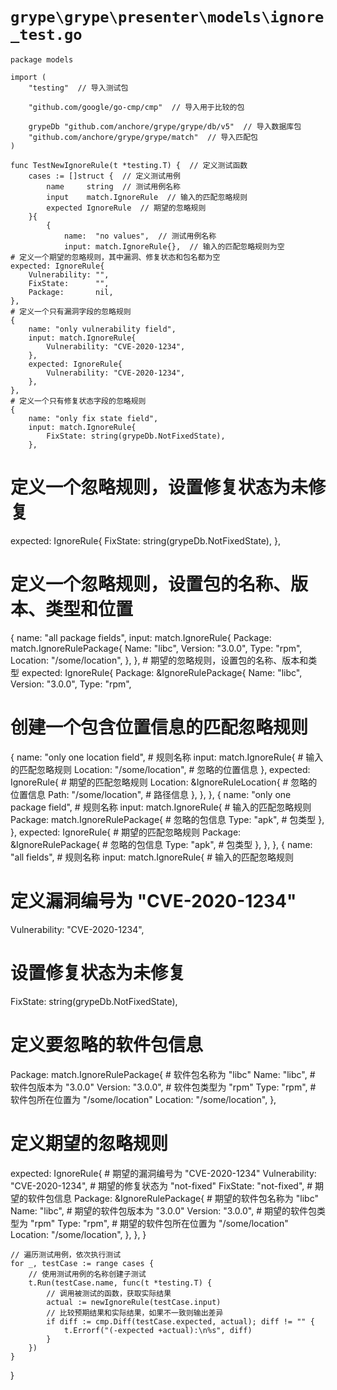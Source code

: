 # `grype\grype\presenter\models\ignore_test.go`

```
package models

import (
	"testing"  // 导入测试包

	"github.com/google/go-cmp/cmp"  // 导入用于比较的包

	grypeDb "github.com/anchore/grype/grype/db/v5"  // 导入数据库包
	"github.com/anchore/grype/grype/match"  // 导入匹配包
)

func TestNewIgnoreRule(t *testing.T) {  // 定义测试函数
	cases := []struct {  // 定义测试用例
		name     string  // 测试用例名称
		input    match.IgnoreRule  // 输入的匹配忽略规则
		expected IgnoreRule  // 期望的忽略规则
	}{
		{
			name:  "no values",  // 测试用例名称
			input: match.IgnoreRule{},  // 输入的匹配忽略规则为空
# 定义一个期望的忽略规则，其中漏洞、修复状态和包名都为空
expected: IgnoreRule{
    Vulnerability: "",
    FixState:      "",
    Package:       nil,
},
# 定义一个只有漏洞字段的忽略规则
{
    name: "only vulnerability field",
    input: match.IgnoreRule{
        Vulnerability: "CVE-2020-1234",
    },
    expected: IgnoreRule{
        Vulnerability: "CVE-2020-1234",
    },
},
# 定义一个只有修复状态字段的忽略规则
{
    name: "only fix state field",
    input: match.IgnoreRule{
        FixState: string(grypeDb.NotFixedState),
    },
```
# 定义一个忽略规则，设置修复状态为未修复
expected: IgnoreRule{
    FixState: string(grypeDb.NotFixedState),
},

# 定义一个忽略规则，设置包的名称、版本、类型和位置
{
    name: "all package fields",
    input: match.IgnoreRule{
        Package: match.IgnoreRulePackage{
            Name:     "libc",
            Version:  "3.0.0",
            Type:     "rpm",
            Location: "/some/location",
        },
    },
    # 期望的忽略规则，设置包的名称、版本和类型
    expected: IgnoreRule{
        Package: &IgnoreRulePackage{
            Name:     "libc",
            Version:  "3.0.0",
            Type:     "rpm",
# 创建一个包含位置信息的匹配忽略规则
{
    name: "only one location field",  # 规则名称
    input: match.IgnoreRule{  # 输入的匹配忽略规则
        Location: "/some/location",  # 忽略的位置信息
    },
    expected: IgnoreRule{  # 期望的匹配忽略规则
        Location: &IgnoreRuleLocation{  # 忽略的位置信息
            Path: "/some/location",  # 路径信息
        },
    },
},
{
    name: "only one package field",  # 规则名称
    input: match.IgnoreRule{  # 输入的匹配忽略规则
        Package: match.IgnoreRulePackage{  # 忽略的包信息
            Type: "apk",  # 包类型
        },
    },
    expected: IgnoreRule{  # 期望的匹配忽略规则
        Package: &IgnoreRulePackage{  # 忽略的包信息
            Type: "apk",  # 包类型
        },
    },
},
{
    name: "all fields",  # 规则名称
    input: match.IgnoreRule{  # 输入的匹配忽略规则
# 定义漏洞编号为 "CVE-2020-1234"
Vulnerability: "CVE-2020-1234",
# 设置修复状态为未修复
FixState:      string(grypeDb.NotFixedState),
# 定义要忽略的软件包信息
Package: match.IgnoreRulePackage{
    # 软件包名称为 "libc"
    Name:     "libc",
    # 软件包版本为 "3.0.0"
    Version:  "3.0.0",
    # 软件包类型为 "rpm"
    Type:     "rpm",
    # 软件包所在位置为 "/some/location"
    Location: "/some/location",
},
# 定义期望的忽略规则
expected: IgnoreRule{
    # 期望的漏洞编号为 "CVE-2020-1234"
    Vulnerability: "CVE-2020-1234",
    # 期望的修复状态为 "not-fixed"
    FixState:      "not-fixed",
    # 期望的软件包信息
    Package: &IgnoreRulePackage{
        # 期望的软件包名称为 "libc"
        Name:     "libc",
        # 期望的软件包版本为 "3.0.0"
        Version:  "3.0.0",
        # 期望的软件包类型为 "rpm"
        Type:     "rpm",
        # 期望的软件包所在位置为 "/some/location"
        Location: "/some/location",
    },
},
	}

	// 遍历测试用例，依次执行测试
	for _, testCase := range cases {
		// 使用测试用例的名称创建子测试
		t.Run(testCase.name, func(t *testing.T) {
			// 调用被测试的函数，获取实际结果
			actual := newIgnoreRule(testCase.input)
			// 比较预期结果和实际结果，如果不一致则输出差异
			if diff := cmp.Diff(testCase.expected, actual); diff != "" {
				t.Errorf("(-expected +actual):\n%s", diff)
			}
		})
	}
}
```